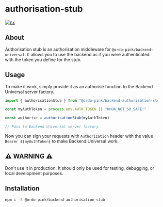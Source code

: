 # authorisation-stub

[![nx](https://img.shields.io/badge/generated%20with-nx-blue)](https://nx.dev)

## About

Authorisation stub is an authorisation middleware for `@ordo-pink/backend-universal`. It allows you
to use the backend as if you were authenticated with the token you define for the stub.

## Usage

To make it work, simply provide it as an authorise function to the Backend Universal server factory.

```typescript
import { authorisationStub } from "@ordo-pink/backend-authorisation-stub"

const myAuthToken = process.env.AUTH_TOKEN || "WHOA_NOT_SO_SAFE!"

const authorise = authorisationStub(myAuthToken)

// Pass to Backend Universal server factory
```

Now you can sign your requests with `Authorization` header with the value `Bearer ${myAuthToken}` to
make Backend Universal work.

## ⚠ **WARNING** ⚠

Don't use it in production. It should only be used for testing, debugging, or local development
purposes.

## Installation

```sh
npm i -S @ordo-pink/backend-authorisation-stub
```
